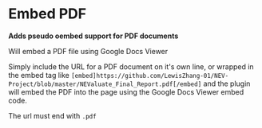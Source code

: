 # Embed PDF

**Adds pseudo oembed support for PDF documents**

Will embed a PDF file using Google Docs Viewer

Simply include the URL for a PDF document on it's own line, or wrapped in the embed tag like `[embed]https://github.com/LewisZhang-01/NEV-Project/blob/master/NEValuate_Final_Report.pdf[/embed]` and the plugin will embed the PDF into the page using the Google Docs Viewer embed code.

The url must end with `.pdf`
